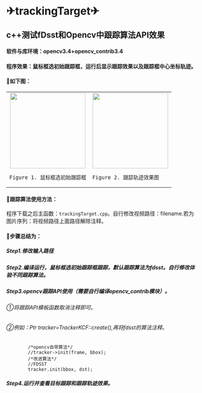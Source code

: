 # ✈trackingTarget✈
##  c++测试fDsst和Opencv中跟踪算法API效果
#### 软件与库环境：opencv3.4+opencv_contrib3.4
#### 程序效果：鼠标框选初始跟踪框，运行后显示跟踪效果以及跟踪框中心坐标轨迹。
#### 🎯如下图： 

<table>
<td><center><img src=https://github.com/TakumiWzy/trackingTarget/blob/master/img/pic1.PNG width="200px" height="200px" />
	
	Figure 1. 鼠标框选初始跟踪框
</center>
</td>
<td><center><img src=https://github.com/TakumiWzy/trackingTarget/blob/master/img/pic2.PNG width="200px" height="200px" />
	
	Figure 2. 跟踪轨迹效果图	
</center>
</td>
</table>

#### 🎯跟踪算法使用方法：
程序下载之后主函数：`trackingTarget.cpp`。自行修改视频路径：filename.若为图片序列：将视频路径上面路径解除注释。

#### 🎯步骤总结为：
##### Step1.修改输入路径
##### Step2.编译运行，鼠标框选初始跟踪框跟踪，默认跟踪算法为fdsst。自行修改体验不同跟踪算法。
##### Step3.opencv跟踪API使用（需要自行编译opencv_contrib模块）。
###### ①将跟踪API模板函数取消注释即可。
###### ②例如：Ptr<TrackerKCF> tracker=TrackerKCF::create(),再将fdsst的算法注释。			
			/*opencv自带算法*/
			//tracker->init(frame, bbox);
			/*改进算法*/
			//FDSST
			tracker.init(bbox, dst); 

##### Step4.运行并查看目标跟踪和跟踪轨迹效果。
